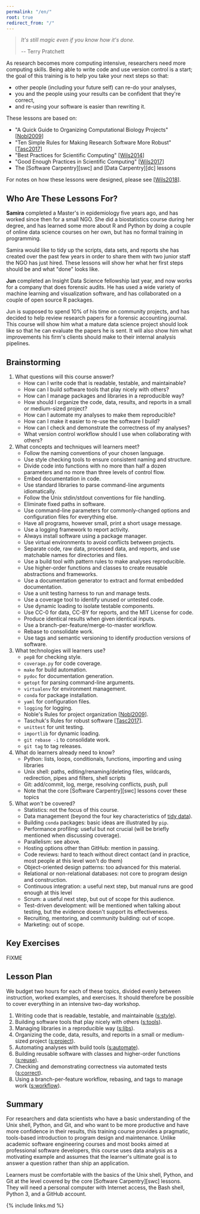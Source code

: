 ```yaml
---
permalink: "/en/"
root: true
redirect_from: "/"
---
```


> *It's still magic even if you know how it's done.*
>
> -- Terry Pratchett

As research becomes more computing intensive,
researchers need more computing skills.
Being able to write code and use version control is a start;
the goal of this training is to help you take your next steps
so that:

-   other people (including your future self) can re-do your analyses,
-   you and the people using your results can be confident that they're correct,
-   and re-using your software is easier than rewriting it.

These lessons are based on:

-   "A Quick Guide to Organizing Computational Biology Projects" [[Nobl2009](#CITE)]
-   "Ten Simple Rules for Making Research Software More Robust" [[Tasc2017](#CITE)]
-   "Best Practices for Scientific Computing" [[Wils2014](#CITE)]
-   "Good Enough Practices in Scientific Computing" [[Wils2017](#CITE)]
-   The [Software Carpentry][swc] and [Data Carpentry][dc] lessons

For notes on how these lessons were designed, please see [[Wils2018](#CITE)].

## Who Are These Lessons For?

**Samira** completed a Master's in epidemiology five years ago, and
has worked since then for a small NGO.  She did a biostatistics course
during her degree, and has learned some more about R and Python by
doing a couple of online data science courses on her own, but has no
formal training in programming.

Samira would like to tidy up the scripts, data sets, and reports she
has created over the past few years in order to share them with two
junior staff the NGO has just hired.  These lessons will show her what
her first steps should be and what "done" looks like.

**Jun** completed an Insight Data Science fellowship last year, and
now works for a company that does forensic audits.  He has used a wide
variety of machine learning and visualization software, and has
collaborated on a couple of open source R packages.

Jun is supposed to spend 10% of his time on community projects, and
has decided to help review research papers for a forensic accounting
journal.  This course will show him what a mature data science project
should look like so that he can evaluate the papers he is sent.  It
will also show him what improvements his firm's clients should make to
their internal analysis pipelines.

## Brainstorming

1.  What questions will this course answer?
    -   How can I write code that is readable, testable, and maintainable?
    -   How can I build software tools that play nicely with others?
    -   How can I manage packages and libraries in a reproducible way?
    -   How should I organize the code, data, results, and reports in a small or medium-sized project?
    -   How can I automate my analyses to make them reproducible?
    -   How can I make it easier to re-use the software I build?
    -   How can I check and demonstrate the correctness of my analyses?
    -   What version control workflow should I use when collaborating with others?
1.  What concepts and techniques will learners meet?
    -   Follow the naming conventions of your chosen language.
    -   Use style checking tools to ensure consistent naming and structure.
    -   Divide code into functions with no more than half a dozen parameters and no more than three levels of control flow.
    -   Embed documentation in code.
    -   Use standard libraries to parse command-line arguments idiomatically.
    -   Follow the Unix stdin/stdout conventions for file handling.
    -   Eliminate fixed paths in software.
    -   Use command-line parameters for commonly-changed options and configuration files for everything else.
    -   Have all programs, however small, print a short usage message.
    -   Use a logging framework to report activity.
    -   Always install software using a package manager.
    -   Use virtual environments to avoid conflicts between projects.
    -   Separate code, raw data, processed data, and reports, and use matchable names for directories and files.
    -   Use a build tool with pattern rules to make analyses reproducible.
    -   Use higher-order functions and classes to create reusable abstractions and frameworks.
    -   Use a documentation generator to extract and format embedded documentation.
    -   Use a unit testing harness to run and manage tests.
    -   Use a coverage tool to identify unused or untested code.
    -   Use dynamic loading to isolate testable components.
    -   Use CC-0 for data, CC-BY for reports, and the MIT License for code.
    -   Produce identical results when given identical inputs.
    -   Use a branch-per-feature/merge-to-master workflow.
    -   Rebase to consolidate work.
    -   Use tags and semantic versioning to identify production versions of software.
1.  What technologies will learners use?
    -    `pep8` for checking style.
    -    `coverage.py` for code coverage.
    -    `make` for build automation.
    -    `pydoc` for documentation generation.
    -    `getopt` for parsing command-line arguments.
    -    `virtualenv` for environment management.
    -    `conda` for package installation.
    -    `yaml` for configuration files.
    -    `logging` for logging.
    -    Noble's Rules for project organization [[Nobl2009](#CITE)].
    -    Taschuk's Rules for robust software [[Tasc2017](#CITE)].
    -    `unittest` for unit testing.
    -    `importlib` for dynamic loading.
    -    `git rebase -i` to consolidate work.
    -    `git tag` to tag releases.
1.  What do learners already need to know?
    -   Python: lists, loops, conditionals, functions, importing and using libraries
    -   Unix shell: paths, editing/renaming/deleting files, wildcards, redirection, pipes and filters, shell scripts
    -   Git: add/commit, log, merge, resolving conflicts, push, pull
    -   Note that the core [Software Carpentry][swc] lessons cover these topics
1.  What *won't* be covered?
    -   Statistics: not the focus of this course.
    -   Data management (beyond the four key characteristics of [tidy data](#g:tidy-data)).
    -   Building `conda` packages: basic ideas are illustrated by `pip`.
    -   Performance profiling: useful but not crucial (will be briefly mentioned when discussing coverage).
    -   Parallelism: see above.
    -   Hosting options other than GitHub: mention in passing.
    -   Code reviews: hard to teach without direct contact (and in practice, most people at this level won't do them)
    -   Object-oriented design patterns: too advanced for this material.
    -   Relational or non-relational databases: not core to program design and construction.
    -   Continuous integration: a useful next step, but manual runs are good enough at this level
    -   Scrum: a useful next step, but out of scope for this audience.
    -   Test-driven development: will be mentioned when talking about testing, but the evidence doesn't support its effectiveness.
    -   Recruiting, mentoring, and community building: out of scope.
    -   Marketing: out of scope.

## Key Exercises

FIXME

## Lesson Plan

We budget two hours for each of these topics, divided evenly between instruction, worked examples, and exercises.
It should therefore be possible to cover everything in an intensive two-day workshop.

1.  Writing code that is readable, testable, and maintainable ([s:style](#CHAPTER)).
1.  Building software tools that play nicely with others ([s:tools](#CHAPTER)).
1.  Managing libraries in a reproducible way ([s:libs](#CHAPTER)).
1.  Organizing the code, data, results, and reports in a small or medium-sized project ([s:project](#CHAPTER)).
1.  Automating analyses with build tools ([s:automate](#CHAPTER)).
1.  Building reusable software with classes and higher-order functions ([s:reuse](#CHAPTER)).
1.  Checking and demonstrating correctness via automated tests ([s:correct](#CHAPTER)).
1.  Using a branch-per-feature workflow, rebasing, and tags to manage work ([s:workflow](#CHAPTER)).

## Summary

For researchers and data scientists who have a basic understanding of the Unix shell, Python, and Git,
and who want to be more productive and have more confidence in their results,
this training course
provides a pragmatic, tools-based introduction to program design and maintenance.
Unlike academic software engineering courses and most books aimed at professional software developers,
this course uses data analysis as a motivating example
and assumes that the learner's ultimate goal is to answer a question rather than ship an application.

Learners must be comfortable with the basics of the Unix shell, Python, and Git
at the level covered by the core [Software Carpentry][swc] lessons.
They will need a personal computer with Internet access,
the Bash shell,
Python 3,
and a GitHub account.

{% include links.md %}
